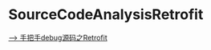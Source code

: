 # SourceCodeAnalysisRetrofit

[--> 手把手debug源码之Retrofit](http://leeeyou.xyz/2019/01/25/blog-2019-01-25-%E6%89%8B%E6%8A%8A%E6%89%8Bdebug%E6%BA%90%E7%A0%81%E4%B9%8BRetrofit/)
